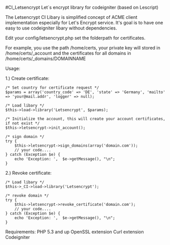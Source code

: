 #CI_Letsencrypt
Let´s encrypt library for codeigniter (based on Lescript)

The Letsencrypt CI Libary is simplified concept of ACME client implementation especially for Let's Encrypt service. It's goal is to have one easy to use codeigniter libary without dependencies.

Edit your config/letsencrypt.php set the folderpath for certificates.

For example, you use the path /home/certs, your private key will stored in /home/certs/_account and the certificates for all domains in /home/certs/_domains/DOMAINNAME

Usage:

1.) Create certificate:

    /* Set country for certificate request */
    $params = array('country_code' => 'DE', 'state' => 'Germany', 'mailto' => 'your@mail.addr', 'logger' => null);

	/* Load libary */
	$this->load->library('Letsencrypt', $params);

	/* Initialize the account, this will create your account certificates, if not exist */
	$this->letsencrypt->init_account();

	/* sign domain */
    try {
        $this->letsencrypt->sign_domains(array('domain.com'));
        // your code....
    } catch (Exception $e) {
        echo 'Exception: ',  $e->getMessage(), "\n";
    }

2.) Revoke certificate:

	/* Load libary */
	$this->_CI->load->library('Letsencrypt');

	/* revoke domain */
    try {
        $this->letsencrypt->revoke_certificate('domain.com');
        // your code....
    } catch (Exception $e) {
        echo 'Exception: ',  $e->getMessage(), "\n";
    }

Requirements:
PHP 5.3 and up
OpenSSL extension
Curl extension
Codeigniter
